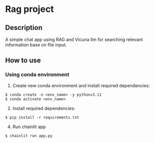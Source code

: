 # Rag project

## Description
A simple chat app using RAG and Vicuna llm for searching relevant information base on file input.

## How to use
### Using conda environment
1. Create new conda environment and install required dependencies:
```
$ conda create -n <env_name> -y python=3.11
$ conda activate <env_name>
```
2. Install required dependencies:
```
$ pip install -r requirements.txt
```
4. Run chainlit app
```
$ chainlit run app.py
```
